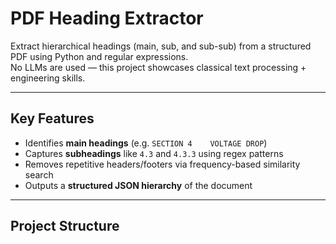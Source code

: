 # PDF Heading Extractor

Extract hierarchical headings (main, sub, and sub-sub) from a structured PDF using Python and regular expressions.  
No LLMs are used — this project showcases classical text processing + engineering skills.

---

## Key Features

- Identifies **main headings** (e.g. `SECTION 4    VOLTAGE DROP`)
- Captures **subheadings** like `4.3` and `4.3.3` using regex patterns
- Removes repetitive headers/footers via frequency-based similarity search
- Outputs a **structured JSON hierarchy** of the document

---

## Project Structure

